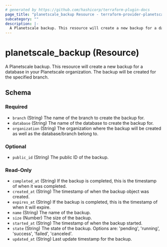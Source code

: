 ```yaml
---
# generated by https://github.com/hashicorp/terraform-plugin-docs
page_title: "planetscale_backup Resource - terraform-provider-planetscale"
subcategory: ""
description: |-
  A Planetscale backup. This resource will create a new backup for a database in your Planetscale organization. The backup will be created for the specified branch.
---
```


# planetscale_backup (Resource)

A Planetscale backup. This resource will create a new backup for a database in your Planetscale organization. The backup will be created for the specified branch.



<!-- schema generated by tfplugindocs -->
## Schema

### Required

- `branch` (String) The name of the branch to create the backup for.
- `database` (String) The name of the database to create the backup for.
- `organization` (String) The organization where the backup will be created as well as the database/branch belong to.

### Optional

- `public_id` (String) The public ID of the backup.

### Read-Only

- `completed_at` (String) If the backup is completed, this is the timestamp of when it was completed.
- `created_at` (String) The timestamp of when the backup object was created.
- `expires_at` (String) If the backup is completed, this is the timestamp of when it will expire.
- `name` (String) The name of the backup.
- `size` (Number) The size of the backup.
- `started_at` (String) The timestamp of when the backup started.
- `state` (String) The state of the backup. Options are: 'pending', 'running', 'success', 'failed', 'canceled'.
- `updated_at` (String) Last update timestamp for the backup.



